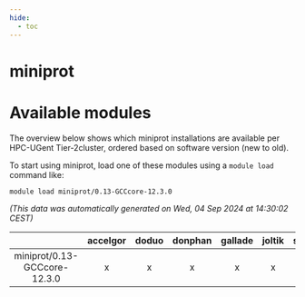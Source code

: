 ```yaml
---
hide:
  - toc
---
```


miniprot
========

# Available modules


The overview below shows which miniprot installations are available per HPC-UGent Tier-2cluster, ordered based on software version (new to old).

To start using miniprot, load one of these modules using a `module load` command like:

```shell
module load miniprot/0.13-GCCcore-12.3.0
```

*(This data was automatically generated on Wed, 04 Sep 2024 at 14:30:02 CEST)*  

| |accelgor|doduo|donphan|gallade|joltik|shinx|skitty|
| :---: | :---: | :---: | :---: | :---: | :---: | :---: | :---: |
|miniprot/0.13-GCCcore-12.3.0|x|x|x|x|x|x|x|
